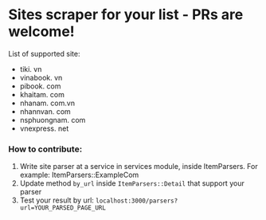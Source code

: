 # Sites scraper for your list - PRs are welcome!

List of supported site:

* tiki. vn
* vinabook. vn
* pibook. com
* khaitam. com
* nhanam. com.vn
* nhannvan. com
* nsphuongnam. com
* vnexpress. net

### How to contribute:

1. Write site parser at a service in services module, inside ItemParsers. For example: ItemParsers::ExampleCom
2. Update method `by_url` inside `ItemParsers::Detail` that support your parser
3. Test your result by url: `localhost:3000/parsers?url=YOUR_PARSED_PAGE_URL`
